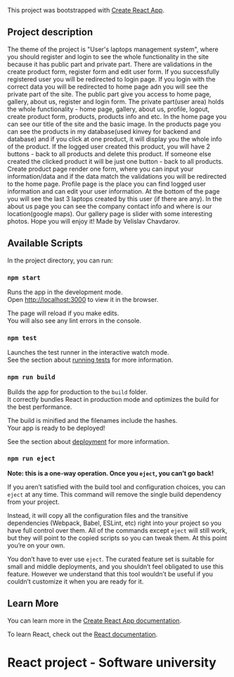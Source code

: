 This project was bootstrapped with [Create React App](https://github.com/facebook/create-react-app).

## Project description

The theme of the project is "User's laptops management system", where you should register and login to see the whole functionality in the site because it has public part and private part. There are validations in the create product form, register form and edit user form.
If you successfully registered user you will be redirected to login page. If you login with the correct data you will be redirected to home page adn you will see the private part of the site.
The public part give you access to home page, gallery, about us, register and login form. The private part(user area) holds the whole functionality - home page, gallery, about us, profile, logout, create product form, products, products info and etc.
In the home page you can see our title of the site and the basic image. In the products page you can see the products in my database(used kinvey for backend and database) and if you click at one product, it will display you the whole info of the product.
If the logged user created this product, you will have 2 buttons - back to all products and delete this product. If someone else created the clicked product it will be just one button - back to all products.
Create product page render one form, where you can input your information/data and if the data match the validations you will be redirected to the home page. 
Profile page is the place you can find logged user information and can edit your user information. At the bottom of the page you will see the last 3 laptops created by this user (if there are any).
In the about us page you can see the company contact info and where is our location(google maps). Our gallery page is slider with some interesting photos. Hope you will enjoy it!
Made by Velislav Chavdarov.

## Available Scripts

In the project directory, you can run:

### `npm start`

Runs the app in the development mode.<br />
Open [http://localhost:3000](http://localhost:3000) to view it in the browser.

The page will reload if you make edits.<br />
You will also see any lint errors in the console.

### `npm test`

Launches the test runner in the interactive watch mode.<br />
See the section about [running tests](https://facebook.github.io/create-react-app/docs/running-tests) for more information.

### `npm run build`

Builds the app for production to the `build` folder.<br />
It correctly bundles React in production mode and optimizes the build for the best performance.

The build is minified and the filenames include the hashes.<br />
Your app is ready to be deployed!

See the section about [deployment](https://facebook.github.io/create-react-app/docs/deployment) for more information.

### `npm run eject`

**Note: this is a one-way operation. Once you `eject`, you can’t go back!**

If you aren’t satisfied with the build tool and configuration choices, you can `eject` at any time. This command will remove the single build dependency from your project.

Instead, it will copy all the configuration files and the transitive dependencies (Webpack, Babel, ESLint, etc) right into your project so you have full control over them. All of the commands except `eject` will still work, but they will point to the copied scripts so you can tweak them. At this point you’re on your own.

You don’t have to ever use `eject`. The curated feature set is suitable for small and middle deployments, and you shouldn’t feel obligated to use this feature. However we understand that this tool wouldn’t be useful if you couldn’t customize it when you are ready for it.

## Learn More

You can learn more in the [Create React App documentation](https://facebook.github.io/create-react-app/docs/getting-started).

To learn React, check out the [React documentation](https://reactjs.org/).

# React project - Software university
